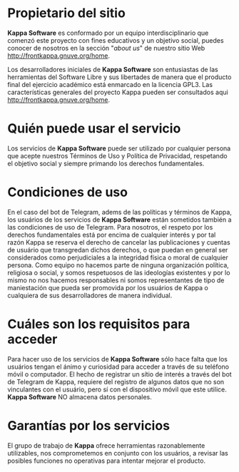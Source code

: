 # Propietario del sitio 
**Kappa Software** es conformado por un equipo interdisciplinario que comenzó este proyecto con fines educativos y un objetivo social, puedes conocer de nosotros en la sección "_about us_" de nuestro sitio Web http://frontkappa.gnuve.org/home.

Los desarrolladores iniciales de **Kappa Software** son entusiastas de las herramientas del Software Libre y sus libertades de manera que el producto final del ejercicio académico está enmarcado en la licencia GPL3. 
Las características generales del proyecto Kappa pueden ser consultados aqui http://frontkappa.gnuve.org/home.

# Quién puede usar el servicio
Los servicios de **Kappa Software** puede ser utilizado por cualquier persona que acepte nuestros Términos de Uso y Política de Privacidad, respetando el objetivo social y siempre primando los derechos fundamentales. 

# Condiciones de uso
En el caso del bot de Telegram, adems de las políticas y términos de Kappa, los usuários de los servicios de **Kappa Software** están sometidos también a las condiciones de uso de Telegram.
Para nosotros, el respeto por los derechos fundamentales está por encima de cualquier interés y por tal razón Kappa se reserva el derecho de cancelar las publicaciones y cuentas de usuário que transgredan dichos derechos, o que puedan en general ser considerados como perjudiciales a la integridad física o moral de cualquier persona.
Como equipo no hacemos parte de ninguna organización política, religiosa o social, y somos respetuosos de las ideologías existentes y por lo mismo no nos hacemos responsables ni somos representantes de tipo de maniestación que pueda ser promovida por los usuários de Kappa o cualquiera de sus desarrolladores de manera individual.

# Cuáles son los requisitos para acceder
Para hacer uso de los servicios de **Kappa Software** sólo hace falta que los usuários tengan el ánimo y curiosidad para acceder a través de su teléfono móvil o computador. El hecho de registrar un sítio de interés a través del bot de Telegram de Kappa, requiere del registro de algunos datos que no son vinculantes con el usuário, pero sí con el dispositivo móvil que este utilice. **Kappa Software** NO almacena datos personales.

# Garantías por los servicios
El grupo de trabajo de **Kappa** ofrece herramientas razonablemente utilizables, nos comprometemos en conjunto con los usuários, a revisar las posibles funciones no operativas para intentar mejorar el producto.
